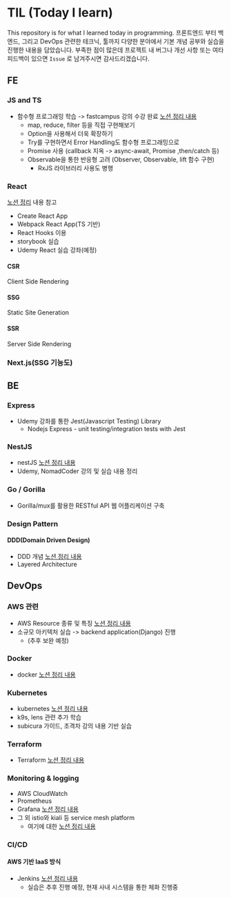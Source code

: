 # TIL (Today I learn)

This repository is for what I learned today in programming.
프론트엔드 부터 백엔드, 그리고 DevOps 관련한 테크닉, 툴까지 다양한 분야에서 기본 개념 공부와 실습을 진행한 내용을 담았습니다.
부족한 점이 많은데 프로젝트 내 버그나 개선 사항 또는 여타 피드백이 있으면 `Issue` 로 남겨주시면 감사드리겠습니다.

## FE

### JS and TS

- 함수형 프로그래밍 학습 -> fastcampus 강의 수강 완료
  [노션 정리 내용](https://lavender-noodle-3fc.notion.site/TS-a2bfed3567d3476b910b2f95883b10d4)
  - map, reduce, filter 등을 직접 구현해보기
  - Option을 사용해서 더욱 확장하기
  - Try를 구현하면서 Error Handling도 함수형 프로그래밍으로
  - Promise 사용 (callback 지옥 -> async-await, Promise ,then/catch 등)
  - Observable을 통한 반응형 고려 (Observer, Observable, lift 함수 구현)
    - RxJS 라이브러리 사용도 병행


### React

[노션 정리](https://lavender-noodle-3fc.notion.site/React-2087f291f2bb4542a112eb8bd858d424) 내용 참고

- Create React App
- Webpack React App(TS 기반)
- React Hooks 이용
- storybook 실습
- Udemy React 실습 강좌(예정)

#### CSR

Client Side Rendering

#### SSG

Static Site Generation

#### SSR

Server Side Rendering

### Next.js(SSG 기능도)

## BE

### Express

- Udemy 강좌를 통한 Jest(Javascript Testing) Library
  - Nodejs Express - unit testing/integration tests with Jest

### NestJS

- nestJS [노션 정리 내용](https://lavender-noodle-3fc.notion.site/NestJS-0b1dd7f7c3db4e21ba5daffd5c43e8cc)
- Udemy, NomadCoder 강의 및 실습 내용 정리

### Go / Gorilla

- Gorilla/mux를 활용한 RESTful API 웹 어플리케이션 구축

### Design Pattern

#### DDD(Domain Driven Design)
- DDD 개념 [노션 정리 내용](https://lavender-noodle-3fc.notion.site/Domain-Driven-Design-DDD-a978a1e4bfe24e768466db4eebdccb35)
- Layered Architecture

## DevOps

### AWS 관련
- AWS Resource 종류 및 특징
  [노션 정리 내용](https://lavender-noodle-3fc.notion.site/AWS-9cbc0a02a3d84acf87f826ff930d9e24)
- 소규모 아키텍처 실습 -> backend application(Django) 진행
  - (추후 보완 예정)

### Docker

- docker
  [노션 정리 내용](https://lavender-noodle-3fc.notion.site/DevOps-Part5-755f952e4f9e4738888685538aa28195)

### Kubernetes

- kubernetes
  [노션 정리 내용](https://lavender-noodle-3fc.notion.site/DevOps-Part5-755f952e4f9e4738888685538aa28195)
- k9s, lens 관련 추가 학습
- subicura 가이드, 초격차 강의 내용 기반 실습

### Terraform

- Terraform
  [노션 정리 내용](https://lavender-noodle-3fc.notion.site/DevOps-part4-ef371c7465f44c258026f9584e97d2c1)
  

### Monitoring & logging
- AWS CloudWatch
- Prometheus
- Grafana
  [노션 정리 내용](https://lavender-noodle-3fc.notion.site/DevOps-Part7-6dd6059f5f174f3fb735e7abb86426cc)
- 그 외 istio와 kiali 등 service mesh platform
  - 여기에 대한 [노션 정리 내용](https://lavender-noodle-3fc.notion.site/istio-Kiali-a7db6901b2d04903b700da55ee973fb1)

### CI/CD
#### AWS 기반 IaaS 방식
- Jenkins
  [노션 정리 내용](https://lavender-noodle-3fc.notion.site/DevOps-Part6-CI-CD-1836a29f346a49df9b5ab16a044da190)
  - 실습은 추후 진행 예정, 현재 사내 시스템을 통한 체화 진행중
